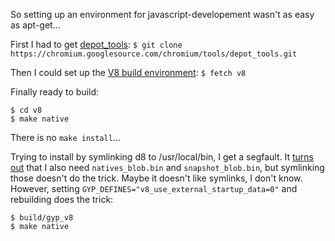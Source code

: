So setting up an environment for javascript-developement wasn't as easy as apt-get...

First I had to get [depot_tools](http://dev.chromium.org/developers/how-tos/install-depot-tools):
```$ git clone https://chromium.googlesource.com/chromium/tools/depot_tools.git```

Then I could set up the [V8 build environment](https://github.com/v8/v8/wiki/Using%20Git):
`$ fetch v8`

Finally ready to build:
```
$ cd v8
$ make native
```

There is no `make install`...

Trying to install by symlinking d8 to /usr/local/bin, I get a segfault. It 
[turns out](https://groups.google.com/forum/#!topic/v8-users/3fQiwMi6_jc)
that I also need `natives_blob.bin` and `snapshot_blob.bin`, but
symlinking those doesn't do the trick. Maybe it doesn't like symlinks,
I don't know. However, setting `GYP_DEFINES="v8_use_external_startup_data=0"`
and rebuilding does the trick:
```
$ build/gyp_v8
$ make native
```
